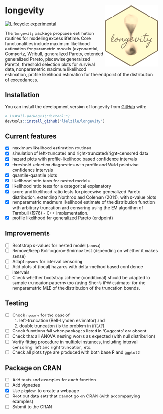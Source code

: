 
<!-- README.md is generated from README.Rmd. Please edit that file -->

# longevity <img src="man/figures/longevity_sticker.png" align="right"/>

<!-- badges: start -->

[![Lifecycle:
experimental](https://img.shields.io/badge/lifecycle-experimental-orange.svg)](https://www.tidyverse.org/lifecycle/#experimental)
<!-- badges: end -->

The `longevity` package proposes estimation routines for modeling excess
lifetime. Core functionalities include maximum likelihood estimation for
parametric models (exponential, Gompertz, Weibull, generalized Pareto,
extended generalized Pareto, piecewise generalized Pareto), threshold
selection plots for survival data, nonparametric maximum likelihood
estimation, profile likelihood estimation for the endpoint of the
distribution of exceedances.

## Installation

<!-- You can install the released version of longevity from [CRAN](https://CRAN.R-project.org) with: -->
<!-- ``` r -->
<!-- install.packages("longevity") -->
<!-- ``` -->

You can install the development version of longevity from
[GitHub](https://github.com/) with:

``` r
# install.packages("devtools")
devtools::install_github("lbelzile/longevity")
```

<!-- `devtools::build_readme()` is handy for this. You could also use GitHub Actions to re-render `README.Rmd` every time you push. An example workflow can be found here: <https://github.com/r-lib/actions/tree/master/examples>. -->

## Current features

-   [x] maximum likelihood estimation routines
-   [x] simulation of left-truncated and right-truncated/right-censored
    data
-   [x] hazard plots with profile-likelihood based confidence intervals
-   [x] threshold selection diagnostics with profile and Wald pointwise
    confidence intervals
-   [x] quantile-quantile plots
-   [x] likelihood ratio tests for nested models
-   [x] likelihood ratio tests for a categorical explanatory
-   [x] score and likelihood ratio tests for piecewise generalized
    Pareto distribution, extending Northrop and Coleman (2014), with
    *p*-value plots
-   [x] nonparametric maximum likelihood estimate of the distribution
    function with arbitrary truncation and censoring using the EM
    algorithm of Turnbull (1976) - C++ implementation.
-   [x] profile likelihood for generalized Pareto (endpoint)

## Improvements

-   [ ] Bootstrap *p*-values for nested model (`anova`)
-   [ ] Remove/keep Kolmogorov-Smirnov test (depending on whether it
    makes sense)
-   [ ] Adapt `npsurv` for interval censoring
-   [ ] Add plots of (local) hazards with delta-method based confidence
    intervals
-   [ ] Check whether bootstrap scheme (conditional) should be adapted
    to sample truncation patterns too (using Shen’s IPW estimator for
    the nonparametric MLE of the distribution of the truncation bounds.

## Testing

-   [ ] Check `npsurv` for the case of
    1)  left-truncation (Bell-Lynden estimator) and
    2)  double truncation (is the problem in `DTDA`?)
-   [ ] Check functions fail when packages listed in ‘Suggests’ are
    absent
-   [ ] Check that all ANOVA nesting works as expected (with null
    distribution)
-   [ ] Verify fitting procedure in multiple instances, including
    interval censoring, left and right truncation, etc.
-   [ ] Check all plots type are produced with both base **R** and
    `ggplot2`

## Package on CRAN

-   [ ] Add tests and examples for each function
-   [ ] Add vignettes
-   [x] Use `pkgdown` to create a webpage
-   [ ] Root out data sets that cannot go on CRAN (with accompanying
    examples)
-   [ ] Submit to the CRAN
